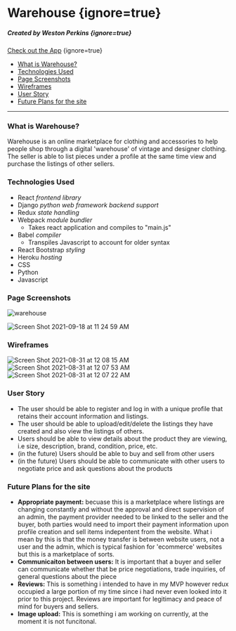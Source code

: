 # Warehouse {ignore=true}

##### Created by Weston Perkins {ignore=true}
[Check out the App](https://warehouse-shop.herokuapp.com/#/login/) {ignore=true}


<!-- @import "[TOC]" {cmd="toc" depthFrom=1 depthTo=6 orderedList=false} -->

<!-- code_chunk_output -->

- [What is Warehouse?](#what-is-warehouse)
- [Technologies Used](#technologies-used)
- [Page Screenshots](#page-screenshots)
- [Wireframes](#wireframes)
- [User Story](#user-story)
- [Future Plans for the site](#future-plans-for-the-site)

<!-- /code_chunk_output -->


<hr>

### What is Warehouse?
 Warehouse is an online marketplace for clothing and accessories to help people shop through a digital 'warehouse' of vintage and designer clothing. The seller is able to list pieces under a profile at the same time view and purchase the listings of other sellers. 

### Technologies Used
- React <i>frontend library</i>
- Django <i>python web framework backend support</i>
- Redux <i>state handling</i>
- Webpack <i>module bundler</i>
    - Takes react application and compiles to "main.js"
- Babel <i>compiler</i>
    - Transpiles Javascript to account for older syntax
- React Bootstrap <i>styling</i>
- Heroku <i>hosting</i>
- CSS
- Python
- Javascript

### Page Screenshots
![warehouse](https://user-images.githubusercontent.com/79667230/139553806-12c024de-f91e-4ca2-bbcd-168cced5d2fb.gif)

![Screen Shot 2021-09-18 at 11 24 59 AM](https://user-images.githubusercontent.com/79667230/133893990-d8e44400-fb31-4431-a68f-af106e4f2082.png)

### Wireframes
![Screen Shot 2021-08-31 at 12 08 15 AM](https://media.git.generalassemb.ly/user/34950/files/fc843800-09ef-11ec-8c18-78fd6cbe5936)
![Screen Shot 2021-08-31 at 12 07 53 AM](https://media.git.generalassemb.ly/user/34950/files/fd1cce80-09ef-11ec-9e4f-b9f3a906cadd)
![Screen Shot 2021-08-31 at 12 07 22 AM](https://media.git.generalassemb.ly/user/34950/files/fdb56500-09ef-11ec-8307-72e9fde28f32)

### User Story
- The user should be able to register and log in with a unique profile that retains their account information and listings.
- The user should be able to upload/edit/delete the listings they have created and also view the listings of others.
- Users should be able to view details about the product they are viewing, i.e size, description, brand, condition, price, etc. 
- (in the future) Users should be able to buy and sell from other users 
- (in the future) Users should be able to communicate with other users to negotiate price and ask questions about the products


### Future Plans for the site
- **Appropriate payment:** becuase this is a marketplace where listings are changing constantly and without the approval and direct supervision of an admin, the payment provider needed to be linked to the seller and the buyer, both parties would need to import their payment information upon profile creation and sell items indepentent from the website. What i mean by this is that the money transfer is between website users, not a user and the admin, which is typical fashion for 'ecommerce' websites but this is a marketplace of sorts. 
- **Communicaiton between users:** It is important that a buyer and seller can communicate whether that be price negotiations, trade inquiries, of general questions about the piece
- **Reviews:** This is something i intended to have in my MVP however redux occupied a large portion of my time since i had never even looked into it prior to this project. Reviews are important for legitimacy and peace of mind for buyers and sellers. 
- **Image upload:** This is something i am working on currently, at the moment it is not funcitonal.

